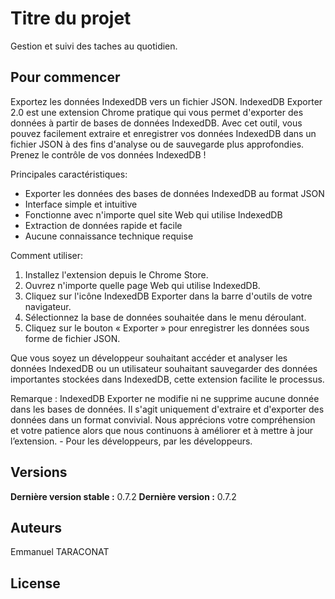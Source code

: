 # Titre du projet

Gestion et suivi des taches au quotidien.

## Pour commencer

Exportez les données IndexedDB vers un fichier JSON.
IndexedDB Exporter 2.0 est une extension Chrome pratique qui vous permet d'exporter des données à partir de bases de données IndexedDB. Avec cet outil, vous pouvez facilement extraire et enregistrer vos données IndexedDB dans un fichier JSON à des fins d'analyse ou de sauvegarde plus approfondies. Prenez le contrôle de vos données IndexedDB !

Principales caractéristiques:
* Exporter les données des bases de données IndexedDB au format JSON
* Interface simple et intuitive
* Fonctionne avec n'importe quel site Web qui utilise IndexedDB
* Extraction de données rapide et facile
* Aucune connaissance technique requise

Comment utiliser:
1. Installez l'extension depuis le Chrome Store.
2. Ouvrez n'importe quelle page Web qui utilise IndexedDB.
3. Cliquez sur l'icône IndexedDB Exporter dans la barre d'outils de votre navigateur.
4. Sélectionnez la base de données souhaitée dans le menu déroulant.
5. Cliquez sur le bouton « Exporter » pour enregistrer les données sous forme de fichier JSON.

Que vous soyez un développeur souhaitant accéder et analyser les données IndexedDB ou un utilisateur souhaitant sauvegarder des données importantes stockées dans IndexedDB, cette extension facilite le processus.

Remarque : IndexedDB Exporter ne modifie ni ne supprime aucune donnée dans les bases de données. Il s'agit uniquement d'extraire et d'exporter des données dans un format convivial. Nous apprécions votre compréhension et votre patience alors que nous continuons à améliorer et à mettre à jour l’extension. - Pour les développeurs, par les développeurs.

## Versions

**Dernière version stable :** 0.7.2
**Dernière version :** 0.7.2


## Auteurs

Emmanuel TARACONAT


## License

